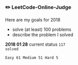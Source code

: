 ### ✏️ LeetCode-Online-Judge 

Here are my goals for 2018
- solve (at least) 100 problems
- describe the problem I solved



**2018 01 28**
current status <code>117 solved</code>
<pre><code>Easy 61 Medium 51 Hard 5</code></pre>
